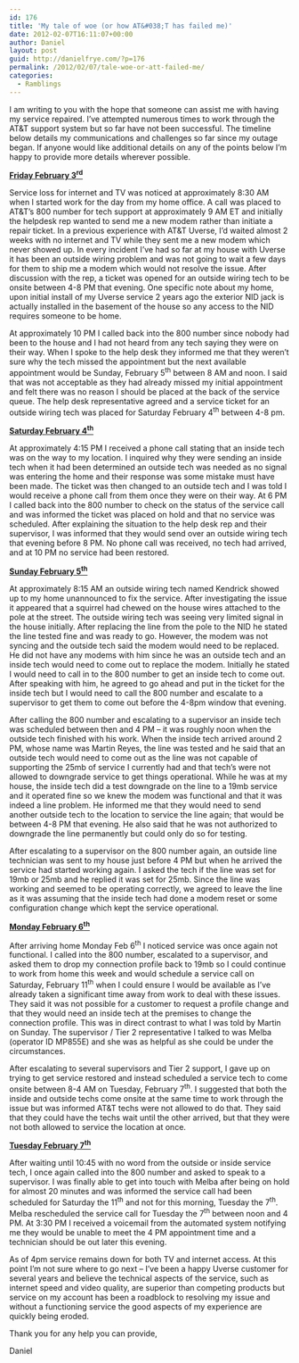 ```yaml
---
id: 176
title: 'My tale of woe (or how AT&#038;T has failed me)'
date: 2012-02-07T16:11:07+00:00
author: Daniel
layout: post
guid: http://danielfrye.com/?p=176
permalink: /2012/02/07/tale-woe-or-att-failed-me/
categories:
  - Ramblings
---
```

I am writing to you with the hope that someone can assist me with having my service repaired. I’ve attempted numerous times to work through the AT&T support system but so far have not been successful. The timeline below details my communications and challenges so far since my outage began. If anyone would like additional details on any of the points below I’m happy to provide more details wherever possible.

**<span style="text-decoration: underline;">Friday February 3<sup>rd</sup></span>**

Service loss for internet and TV was noticed at approximately 8:30 AM when I started work for the day from my home office. A call was placed to AT&T’s 800 number for tech support at approximately 9 AM ET and initially the helpdesk rep wanted to send me a new modem rather than initiate a repair ticket. In a previous experience with AT&T Uverse, I’d waited almost 2 weeks with no internet and TV while they sent me a new modem which never showed up. In every incident I’ve had so far at my house with Uverse it has been an outside wiring problem and was not going to wait a few days for them to ship me a modem which would not resolve the issue. After discussion with the rep, a ticket was opened for an outside wiring tech to be onsite between 4-8 PM that evening. One specific note about my home, upon initial install of my Uverse service 2 years ago the exterior NID jack is actually installed in the basement of the house so any access to the NID requires someone to be home.

At approximately 10 PM I called back into the 800 number since nobody had been to the house and I had not heard from any tech saying they were on their way. When I spoke to the help desk they informed me that they weren’t sure why the tech missed the appointment but the next available appointment would be Sunday, February 5<sup>th</sup> between 8 AM and noon. I said that was not acceptable as they had already missed my initial appointment and felt there was no reason I should be placed at the back of the service queue. The help desk representative agreed and a service ticket for an outside wiring tech was placed for Saturday February 4<sup>th</sup> between 4-8 pm.

**<span style="text-decoration: underline;">Saturday February 4<sup>th</sup></span>**

At approximately 4:15 PM I received a phone call stating that an inside tech was on the way to my location. I inquired why they were sending an inside tech when it had been determined an outside tech was needed as no signal was entering the home and their response was some mistake must have been made. The ticket was then changed to an outside tech and I was told I would receive a phone call from them once they were on their way. At 6 PM I called back into the 800 number to check on the status of the service call and was informed the ticket was placed on hold and that no service was scheduled. After explaining the situation to the help desk rep and their supervisor, I was informed that they would send over an outside wiring tech that evening before 8 PM. No phone call was received, no tech had arrived, and at 10 PM no service had been restored.

**<span style="text-decoration: underline;">Sunday February 5<sup>th</sup></span>**

At approximately 8:15 AM an outside wiring tech named Kendrick showed up to my home unannounced to fix the service. After investigating the issue it appeared that a squirrel had chewed on the house wires attached to the pole at the street. The outside wiring tech was seeing very limited signal in the house initially. After replacing the line from the pole to the NID he stated the line tested fine and was ready to go. However, the modem was not syncing and the outside tech said the modem would need to be replaced. He did not have any modems with him since he was an outside tech and an inside tech would need to come out to replace the modem. Initially he stated I would need to call in to the 800 number to get an inside tech to come out. After speaking with him, he agreed to go ahead and put in the ticket for the inside tech but I would need to call the 800 number and escalate to a supervisor to get them to come out before the 4-8pm window that evening.

After calling the 800 number and escalating to a supervisor an inside tech was scheduled between then and 4 PM – it was roughly noon when the outside tech finished with his work. When the inside tech arrived around 2 PM, whose name was Martin Reyes, the line was tested and he said that an outside tech would need to come out as the line was not capable of supporting the 25mb of service I currently had and that tech’s were not allowed to downgrade service to get things operational. While he was at my house, the inside tech did a test downgrade on the line to a 19mb service and it operated fine so we knew the modem was functional and that it was indeed a line problem. He informed me that they would need to send another outside tech to the location to service the line again; that would be between 4-8 PM that evening. He also said that he was not authorized to downgrade the line permanently but could only do so for testing.

After escalating to a supervisor on the 800 number again, an outside line technician was sent to my house just before 4 PM but when he arrived the service had started working again. I asked the tech if the line was set for 19mb or 25mb and he replied it was set for 25mb. Since the line was working and seemed to be operating correctly, we agreed to leave the line as it was assuming that the inside tech had done a modem reset or some configuration change which kept the service operational.

**<span style="text-decoration: underline;">Monday February 6<sup>th</sup></span>**

After arriving home Monday Feb 6<sup>th</sup> I noticed service was once again not functional. I called into the 800 number, escalated to a supervisor, and asked them to drop my connection profile back to 19mb so I could continue to work from home this week and would schedule a service call on Saturday, February 11<sup>th</sup> when I could ensure I would be available as I’ve already taken a significant time away from work to deal with these issues. They said it was not possible for a customer to request a profile change and that they would need an inside tech at the premises to change the connection profile. This was in direct contrast to what I was told by Martin on Sunday. The supervisor / Tier 2 representative I talked to was Melba (operator ID MP855E) and she was as helpful as she could be under the circumstances.

After escalating to several supervisors and Tier 2 support, I gave up on trying to get service restored and instead scheduled a service tech to come onsite between 8-4 AM on Tuesday, February 7<sup>th</sup>. I suggested that both the inside and outside techs come onsite at the same time to work through the issue but was informed AT&T techs were not allowed to do that. They said that they could have the techs wait until the other arrived, but that they were not both allowed to service the location at once.

**<span style="text-decoration: underline;">Tuesday February 7<sup>th</sup></span>**

After waiting until 10:45 with no word from the outside or inside service tech, I once again called into the 800 number and asked to speak to a supervisor. I was finally able to get into touch with Melba after being on hold for almost 20 minutes and was informed the service call had been scheduled for Saturday the 11<sup>th</sup> and not for this morning, Tuesday the 7<sup>th</sup>. Melba rescheduled the service call for Tuesday the 7<sup>th</sup> between noon and 4 PM. At 3:30 PM I received a voicemail from the automated system notifying me they would be unable to meet the 4 PM appointment time and a technician should be out later this evening.

As of 4pm service remains down for both TV and internet access. At this point I’m not sure where to go next – I’ve been a happy Uverse customer for several years and believe the technical aspects of the service, such as internet speed and video quality, are superior than competing products but service on my account has been a roadblock to resolving my issue and without a functioning service the good aspects of my experience are quickly being eroded.

Thank you for any help you can provide,

Daniel